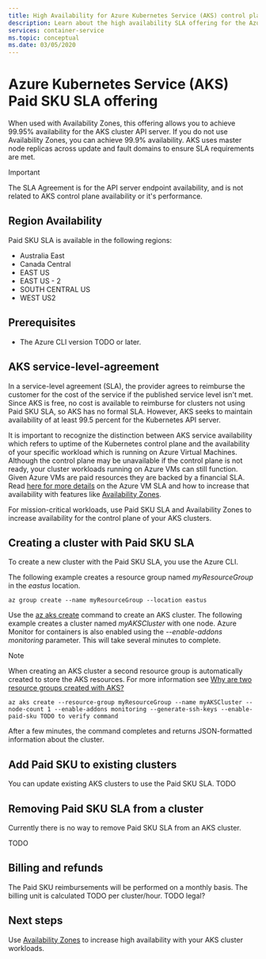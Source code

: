 ```yaml
---
title: High Availability for Azure Kubernetes Service (AKS) control plane with Paid SKU SLA
description: Learn about the high availability SLA offering for the Azure Kubernetes Service (AKS) API Server.
services: container-service
ms.topic: conceptual
ms.date: 03/05/2020
---
```


# Azure Kubernetes Service (AKS) Paid SKU SLA offering

When used with Availability Zones, this offering allows you to achieve 99.95% availability for the AKS cluster API server. If you do not use Availability Zones, you can achieve 99.9% availability. AKS uses master node replicas across update and fault domains to ensure SLA requirements are met.

> [!Important]
> The SLA Agreement is for the API server endpoint availability, and is not related to AKS control plane availability or it's performance.

## Region Availability

Paid SKU SLA is available in the following regions:

* Australia East
* Canada Central
* EAST US
* EAST US - 2
* SOUTH CENTRAL US
* WEST US2

## Prerequisites

* The Azure CLI version TODO or later.

## AKS service-level-agreement

In a service-level agreement (SLA), the provider agrees to reimburse the customer for the cost of the service if the published service level isn't met. Since AKS is free, no cost is available to reimburse for clusters not using Paid SKU SLA, so AKS has no formal SLA. However, AKS seeks to maintain availability of at least 99.5 percent for the Kubernetes API server.

It is important to recognize the distinction between AKS service availability which refers to uptime of the Kubernetes control plane and the availability of your specific workload which is running on Azure Virtual Machines. Although the control plane may be unavailable if the control plane is not ready, your cluster workloads running on Azure VMs can still function. Given Azure VMs are paid resources they are backed by a financial SLA. Read [here for more details](https://azure.microsoft.com/support/legal/sla/virtual-machines/v1_8/) on the Azure VM SLA and how to increase that availability with features like [Availability Zones][availability-zones].

For mission-critical workloads, use Paid SKU SLA and Availability Zones to increase availability for the control plane of your AKS clusters.

## Creating a cluster with Paid SKU SLA

To create a new cluster with the Paid SKU SLA, you use the Azure CLI.

The following example creates a resource group named *myResourceGroup* in the *eastus* location.

```azurecli-interactive
az group create --name myResourceGroup --location eastus
```
Use the [az aks create][az-aks-create] command to create an AKS cluster. The following example creates a cluster named *myAKSCluster* with one node. Azure Monitor for containers is also enabled using the *--enable-addons monitoring* parameter.  This will take several minutes to complete.

> [!NOTE]
> When creating an AKS cluster a second resource group is automatically created to store the AKS resources. For more information see [Why are two resource groups created with AKS?](https://docs.microsoft.com/azure/aks/faq#why-are-two-resource-groups-created-with-aks)

```azurecli-interactive
az aks create --resource-group myResourceGroup --name myAKSCluster --node-count 1 --enable-addons monitoring --generate-ssh-keys --enable-paid-sku TODO to verify command
```
After a few minutes, the command completes and returns JSON-formatted information about the cluster.

## Add Paid SKU to existing clusters

You can update existing AKS clusters to use the Paid SKU SLA. TODO

## Removing Paid SKU SLA from a cluster

Currently there is no way to remove Paid SKU SLA from an AKS cluster.

TODO

## Billing and refunds

The Paid SKU reimbursements will be performed on a monthly basis. The billing unit is calculated TODO per cluster/hour. TODO legal?

## Next steps

Use [Availability Zones](availability-zones) to increase high availability with your AKS cluster workloads.

<!-- LINKS - External -->
[azure-support]: https://ms.portal.azure.com/#blade/Microsoft_Azure_Support/HelpAndSupportBlade/newsupportrequest
[region-availability]: https://azure.microsoft.com/global-infrastructure/services/?products=kubernetes-service

<!-- LINKS - Internal -->
[vm-skus]: ../virtual-machines/linux/sizes.md
[nodepool-upgrade]: use-multiple-node-pools.md#upgrade-a-node-pool
[faq]: ./faq.md
[availability-zones]: ./availability-zones.md
[az-aks-create]: /cli/azure/aks?view=azure-cli-latest#az-aks-create

